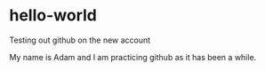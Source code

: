 # hello-world
Testing out github on the new account

My name is Adam and I am practicing github as it has been a while.
